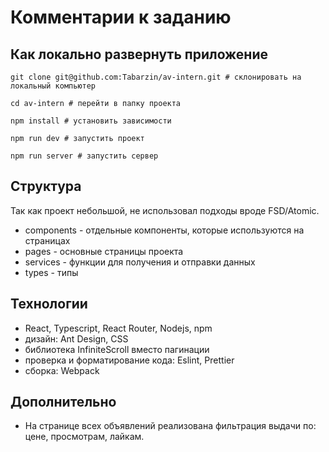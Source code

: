 # Комментарии к заданию

## Как локально развернуть приложение

```
git clone git@github.com:Tabarzin/av-intern.git # склонировать на локальный компьютер

cd av-intern # перейти в папку проекта

npm install # установить зависимости

npm run dev # запустить проект

npm run server # запустить сервер

```

## Структура

Так как проект небольшой, не использовал подходы вроде FSD/Atomic.

- components - отдельные компоненты, которые используются на страницах
- pages - основные страницы проекта
- services - функции для получения и отправки данных
- types - типы

## Технологии

- React, Typescript, React Router, Nodejs, npm
- дизайн: Ant Design, CSS
- библиотека InfiniteScroll вместо пагинации
- проверка и форматирование кода: Eslint, Prettier
- сборка: Webpack

## Дополнительно

- На странице всех объявлений реализована фильтрация выдачи по: цене, просмотрам, лайкам.
